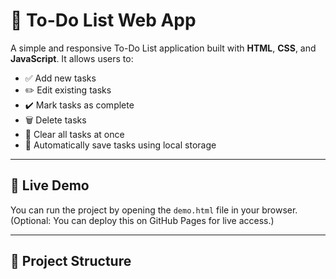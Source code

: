 # 📝 To-Do List Web App

A simple and responsive To-Do List application built with **HTML**, **CSS**, and **JavaScript**. It allows users to:

- ✅ Add new tasks
- ✏️ Edit existing tasks
- ✔️ Mark tasks as complete
- 🗑️ Delete tasks
- 🧹 Clear all tasks at once
- 💾 Automatically save tasks using local storage

---

## 🚀 Live Demo

You can run the project by opening the `demo.html` file in your browser.  
(Optional: You can deploy this on GitHub Pages for live access.)

---

## 📂 Project Structure

